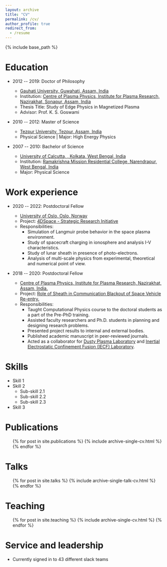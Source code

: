 ```yaml
---
layout: archive
title: "CV"
permalink: /cv/
author_profile: true
redirect_from:
  - /resume
---
```


{% include base_path %}

Education
======
* 2012 -- 2019: Doctor of Philosophy
  * [Gauhati University, Guwahati, Assam, India](https://gauhati.ac.in)
  * Institution: [Centre of Plasma Physics, Institute for Plasma Research, Nazirakhat, Sonapur, Assam, India](http://www.cppipr.res.in/)
  * Thesis Title: Study of Edge Physics in Magnetized Plasma
  * Advisor: Prof. K. S. Goswami

* 2010 -- 2012: Master of Science
  * [Tezpur University, Tezpur, Assam, India](http://www.tezu.ernet.in)
  * Physical Science | Major: High Energy Physics


* 2007 -- 2010: Bachelor of Science
  * [University of Calcutta, , Kolkata, West Bengal, India](https://www.caluniv.ac.in)
  * Institution: [Ramakrishna Mission Residential College, Narendrapur, West Bengal, India](https://rkmrc.in)
  * Major: Physical Science


Work experience
======
* 2020 -- 2022: Postdoctoral Fellow 
  * [University of Oslo, Oslo, Norway](https://www.mn.uio.no/fysikk/english/people/aca/sadhi/)
  * Project: [4DSpace - Strategic Research Initiative](https://www.mn.uio.no/fysikk/english/research/projects/4dspace/)
  * Responsibilities:
    * Simulation of Langmuir probe behavior in the space plasma environment. 
    * Study of spacecraft charging in ionosphere and analysis I-V characteristics.
    * Study of lunar sheath in presence of photo-electrons.
    * Analysis of multi-scale physics from experimental, theoretical and numerical point of view.

* 2018 -- 2020: Postdoctoral Fellow 
  * [Centre of Plasma Physics, Institute for Plasma Research, Nazirakhat, Assam, India.](http://www.cppipr.res.in/tsl.html)
  * Project: [Role of Sheath in Communication Blackout of Space Vehicle Re-entry.](#)
  * Responsibilities:
    * Taught Computational Physics course to the doctoral students as a part of the Pre-PhD training. 
    * Assisted faculty researchers and Ph.D. students in planning and designing research problems.
    * Presented project results to internal and external bodies.
    * Published academic manuscript in peer-reviewed journals.
    * Acted as a collaborator for [Dusty Plasma Laboratory](http://www.cppipr.res.in/dusty.html) and [Inertial Electrostatic Confinement Fusion (IECF) Laboratory](http://www.cppipr.res.in/iecf.html).
  
Skills
======
* Skill 1
* Skill 2
  * Sub-skill 2.1
  * Sub-skill 2.2
  * Sub-skill 2.3
* Skill 3

Publications
======
  <ul>{% for post in site.publications %}
    {% include archive-single-cv.html %}
  {% endfor %}</ul>
  
Talks
======
  <ul>{% for post in site.talks %}
    {% include archive-single-talk-cv.html %}
  {% endfor %}</ul>
  
Teaching
======
  <ul>{% for post in site.teaching %}
    {% include archive-single-cv.html %}
  {% endfor %}</ul>
  
Service and leadership
======
* Currently signed in to 43 different slack teams
